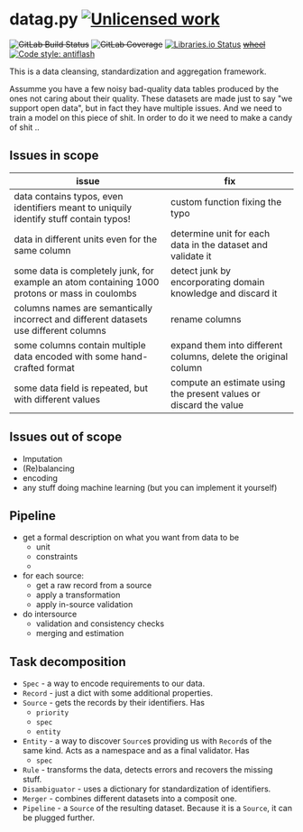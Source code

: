 datag.py [![Unlicensed work](https://raw.githubusercontent.com/unlicense/unlicense.org/master/static/favicon.png)](https://unlicense.org/)
===============
~~![GitLab Build Status](https://gitlab.com/KOLANICH/datag.py/badges/master/pipeline.svg)~~
~~![GitLab Coverage](https://gitlab.com/KOLANICH/datag.py/badges/master/coverage.svg)~~
[![Libraries.io Status](https://img.shields.io/librariesio/github/KOLANICH/datag.py.svg)](https://libraries.io/github/KOLANICH/datag.py)
~~[wheel](https://gitlab.com/KOLANICH/datag.py/-/jobs/artifacts/master/raw/wheels/datag-CI-py3-none-any.whl?job=build)~~
[![Code style: antiflash](https://img.shields.io/badge/code%20style-antiflash-FFF.svg)](https://codeberg.org/KOLANICH-tools/antiflash.py)

This is a data cleansing, standardization and aggregation framework.

Assumme you have a few noisy bad-quality data tables produced by the ones not caring about their quality. These datasets are made just to say "we support open data", but in fact they have multiple issues.
And we need to train a model on this piece of shit. In order to do it we need to make a candy of shit ..

Issues in scope
---------------

|                               issue                                                           |                      fix                                          |
| --------------------------------------------------------------------------------------------- | ----------------------------------------------------------------- |
| data contains typos, even identifiers meant to uniquily identify stuff contain typos!         | custom function fixing the typo                                   |
| data in different units even for the same column                                              | determine unit for each data in the dataset and validate it       |
| some data is completely junk, for example an atom containing 1000 protons or mass in coulombs | detect junk by encorporating domain knowledge and discard it      |
| columns names are semantically incorrect and different datasets use different columns         | rename columns                                                    |
| some columns contain multiple data encoded with some hand-crafted format                      | expand them into different columns, delete the original column    |
| some data field is repeated, but with different values                                        | compute an estimate using the present values or discard the value |


Issues out of scope
-------------------
* Imputation
* (Re)balancing
* encoding
* any stuff doing machine learning (but you can implement it yourself)


Pipeline
--------
* get a formal description on what you want from data to be
  * unit
  * constraints
  * 
* for each source:
  * get a raw record from a source
  * apply a transformation
  * apply in-source validation
* do intersource
  * validation and consistency checks
  * merging and estimation


Task decomposition
------------------
* `Spec` - a way to encode requirements to our data.
* `Record` - just a dict with some additional properties.
* `Source` - gets the records by their identifiers. Has
	* `priority`
	* `spec`
	* `entity`
* `Entity` - a way to discover `Source`s providing us with `Record`s of the same kind. Acts as a namespace and as a final validator. Has
	* `spec`
* `Rule` - transforms the data, detects errors and recovers the missing stuff.
* `Disambiguator` - uses a dictionary for standardization of identifiers.
* `Merger` - combines different datasets into a composit one.
* `Pipeline` - a `Source` of the resulting dataset. Because it is a `Source`, it can be plugged further.
